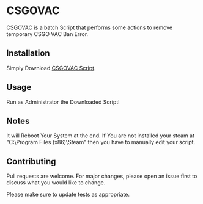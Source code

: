 # CSGOVAC

CSGOVAC is a batch Script that performs some actions to remove temporary CSGO VAC Ban Error.

## Installation

Simply Download [CSGOVAC Script](https://github.com/AshkanRafiee/CSGOVAC/blob/master/CSGOVAC.bat).

## Usage

Run as Administrator the Downloaded Script!

## Notes

It will Reboot Your System at the end.
If You are not installed your steam at "C:\Program Files (x86)\Steam\" then you have to manually edit your script.

## Contributing
Pull requests are welcome. For major changes, please open an issue first to discuss what you would like to change.

Please make sure to update tests as appropriate.
